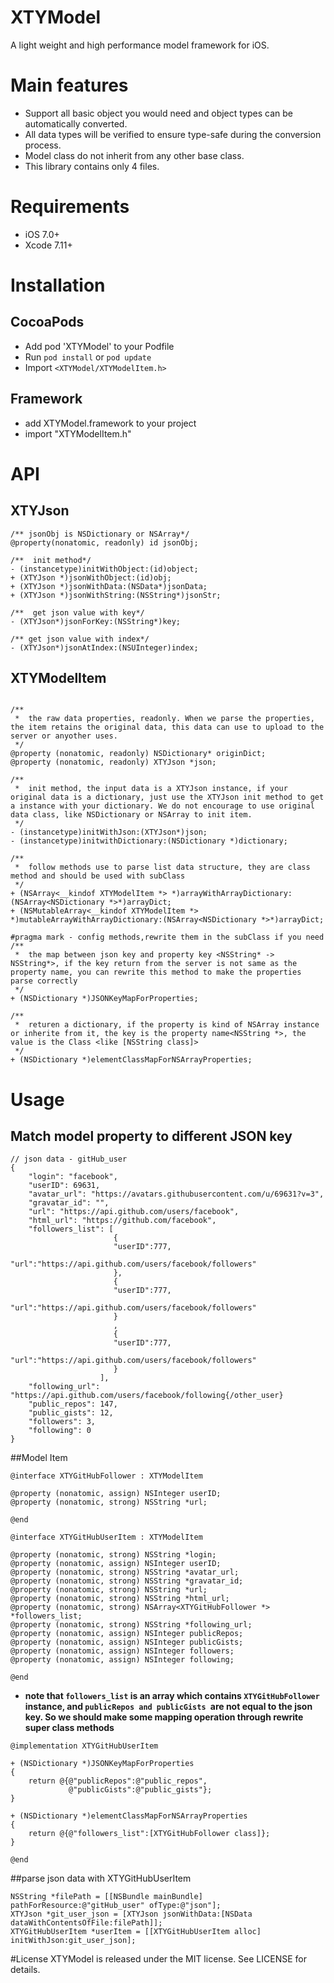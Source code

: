 # XTYModel
A light weight and high performance model framework for iOS.

# Main features
 *  Support all basic object you would need and object types can be automatically converted.
 * All data types will be verified to ensure type-safe during the conversion process.
 * Model class do not inherit from any other base class.
 * This library contains only 4 files.

# Requirements
* iOS 7.0+ 
* Xcode 7.11+

# Installation
## CocoaPods
 * Add pod 'XTYModel' to your Podfile
 * Run `pod install` or `pod update`
 * Import `<XTYModel/XTYModelItem.h>`

## Framework
* add XTYModel.framework to your project
* import "XTYModelItem.h"


# API
## XTYJson

```
/** jsonObj is NSDictionary or NSArray*/
@property(nonatomic, readonly) id jsonObj;

/**  init method*/
- (instancetype)initWithObject:(id)object;
+ (XTYJson *)jsonWithObject:(id)obj;
+ (XTYJson *)jsonWithData:(NSData*)jsonData;
+ (XTYJson *)jsonWithString:(NSString*)jsonStr;

/**  get json value with key*/
- (XTYJson*)jsonForKey:(NSString*)key;

/** get json value with index*/
- (XTYJson*)jsonAtIndex:(NSUInteger)index;
```

## XTYModelItem
```

/**
 *  the raw data properties, readonly. When we parse the properties, the item retains the original data, this data can use to upload to the server or anyother uses.
 */
@property (nonatomic, readonly) NSDictionary* originDict;
@property (nonatomic, readonly) XTYJson *json;

/**
 *  init method, the input data is a XTYJson instance, if your original data is a dictionary, just use the XTYJson init method to get a instance with your dictionary. We do not encourage to use original data class, like NSDictionary or NSArray to init item.
 */
- (instancetype)initWithJson:(XTYJson*)json;
- (instancetype)initwithDictionary:(NSDictionary *)dictionary;

/**
 *  follow methods use to parse list data structure, they are class method and should be used with subClass
 */
+ (NSArray<__kindof XTYModelItem *> *)arrayWithArrayDictionary:(NSArray<NSDictionary *>*)arrayDict;
+ (NSMutableArray<__kindof XTYModelItem *> *)mutableArrayWithArrayDictionary:(NSArray<NSDictionary *>*)arrayDict;

#pragma mark - config methods,rewrite them in the subClass if you need
/**
 *  the map between json key and property key <NSString* -> NSString*>, if the key return from the server is not same as the property name, you can rewrite this method to make the properties parse correctly
 */
+ (NSDictionary *)JSONKeyMapForProperties;

/**
 *  returen a dictionary, if the property is kind of NSArray instance or inherite from it, the key is the property name<NSString *>, the value is the Class <like [NSString class]>
 */
+ (NSDictionary *)elementClassMapForNSArrayProperties;

```


# Usage 
## Match model property to different JSON key

```
// json data - gitHub_user
{
    "login": "facebook",
    "userID": 69631,
    "avatar_url": "https://avatars.githubusercontent.com/u/69631?v=3",
    "gravatar_id": "",
    "url": "https://api.github.com/users/facebook",
    "html_url": "https://github.com/facebook",
    "followers_list": [
                       {
                       "userID":777,
                       "url":"https://api.github.com/users/facebook/followers"
                       },
                       {
                       "userID":777,
                       "url":"https://api.github.com/users/facebook/followers"
                       }
                       ,
                       {
                       "userID":777,
                       "url":"https://api.github.com/users/facebook/followers"
                       }
                    ],
    "following_url": "https://api.github.com/users/facebook/following{/other_user}
    "public_repos": 147,
    "public_gists": 12,
    "followers": 3,
    "following": 0
}

```

##Model Item

```
@interface XTYGitHubFollower : XTYModelItem

@property (nonatomic, assign) NSInteger userID;
@property (nonatomic, strong) NSString *url;

@end

@interface XTYGitHubUserItem : XTYModelItem

@property (nonatomic, strong) NSString *login;
@property (nonatomic, assign) NSInteger userID;
@property (nonatomic, strong) NSString *avatar_url;
@property (nonatomic, strong) NSString *gravatar_id;
@property (nonatomic, strong) NSString *url;
@property (nonatomic, strong) NSString *html_url;
@property (nonatomic, strong) NSArray<XTYGitHubFollower *> *followers_list;
@property (nonatomic, strong) NSString *following_url;
@property (nonatomic, assign) NSInteger publicRepos;
@property (nonatomic, assign) NSInteger publicGists;
@property (nonatomic, assign) NSInteger followers;
@property (nonatomic, assign) NSInteger following;

@end
```
- **note that  `followers_list` is an array which contains `XTYGitHubFollower` instance, and `publicRepos and publicGists `are not equal to the json key. So we should make some mapping operation through rewrite super class methods**

```
@implementation XTYGitHubUserItem

+ (NSDictionary *)JSONKeyMapForProperties
{
    return @{@"publicRepos":@"public_repos",
             @"publicGists":@"public_gists"};
}

+ (NSDictionary *)elementClassMapForNSArrayProperties
{
    return @{@"followers_list":[XTYGitHubFollower class]};
}

@end
```

##parse json data with XTYGitHubUserItem

```
NSString *filePath = [[NSBundle mainBundle] pathForResource:@"gitHub_user" ofType:@"json"];
XTYJson *git_user_json = [XTYJson jsonWithData:[NSData dataWithContentsOfFile:filePath]];
XTYGitHubUserItem *userItem = [[XTYGitHubUserItem alloc] initWithJson:git_user_json];
```



#License
XTYModel is released under the MIT license. See LICENSE for details.
